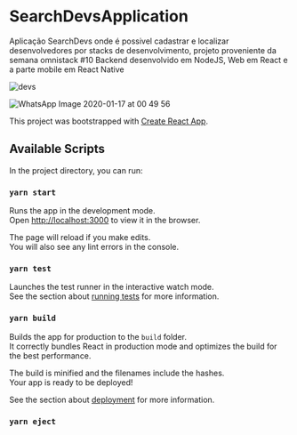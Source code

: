 # SearchDevsApplication
Aplicação SearchDevs onde é possivel cadastrar e localizar desenvolvedores  por stacks de desenvolvimento, projeto proveniente da semana omnistack #10 Backend desenvolvido em NodeJS, Web em React e a parte mobile em React Native


![devs](https://user-images.githubusercontent.com/48248470/72473145-d4b57180-37c4-11ea-93ca-06c7e8903f54.png)

![WhatsApp Image 2020-01-17 at 00 49 56](https://user-images.githubusercontent.com/48248470/72581809-5ab5e300-38bf-11ea-99e8-92c992373865.jpeg)

This project was bootstrapped with [Create React App](https://github.com/facebook/create-react-app).

## Available Scripts

In the project directory, you can run:

### `yarn start`

Runs the app in the development mode.<br />
Open [http://localhost:3000](http://localhost:3000) to view it in the browser.

The page will reload if you make edits.<br />
You will also see any lint errors in the console.

### `yarn test`

Launches the test runner in the interactive watch mode.<br />
See the section about [running tests](https://facebook.github.io/create-react-app/docs/running-tests) for more information.

### `yarn build`

Builds the app for production to the `build` folder.<br />
It correctly bundles React in production mode and optimizes the build for the best performance.

The build is minified and the filenames include the hashes.<br />
Your app is ready to be deployed!

See the section about [deployment](https://facebook.github.io/create-react-app/docs/deployment) for more information.

### `yarn eject`



